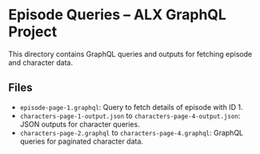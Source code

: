 # Episode Queries – ALX GraphQL Project

This directory contains GraphQL queries and outputs for fetching episode and character data.

## Files

- `episode-page-1.graphql`: Query to fetch details of episode with ID 1.
- `characters-page-1-output.json` to `characters-page-4-output.json`: JSON outputs for character queries.
- `characters-page-2.graphql` to `characters-page-4.graphql`: GraphQL queries for paginated character data.
